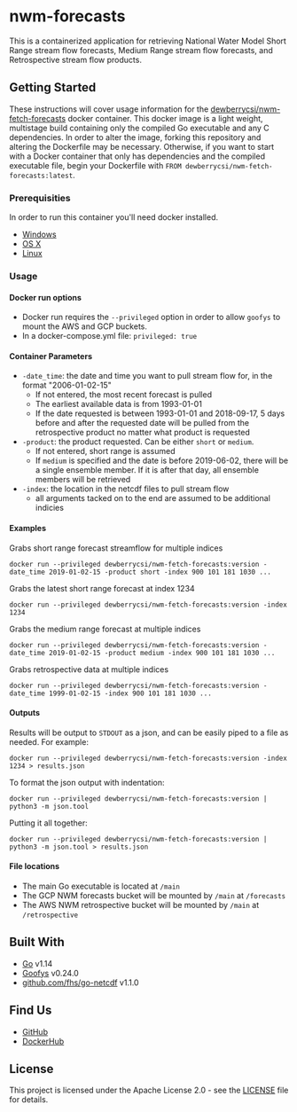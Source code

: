 # nwm-forecasts
This is a containerized application for retrieving National Water Model Short Range stream flow forecasts, Medium Range stream flow forecasts, and Retrospective stream flow products.


## Getting Started

These instructions will cover usage information for the [dewberrycsi/nwm-fetch-forecasts](https://hub.docker.com/repository/docker/dewberrycsi/nwm-fetch-forecasts) docker container. This docker image is a light weight, multistage build containing only the compiled Go executable and any C dependencies. In order to alter the image, forking this repository and altering the Dockerfile may be necessary. Otherwise, if you want to start with a Docker container that only has dependencies and the compiled executable file, begin your Dockerfile with `FROM dewberrycsi/nwm-fetch-forecasts:latest`.

### Prerequisities


In order to run this container you'll need docker installed.

* [Windows](https://docs.docker.com/windows/started)
* [OS X](https://docs.docker.com/mac/started/)
* [Linux](https://docs.docker.com/linux/started/)

### Usage

#### Docker run options
- Docker run requires the `--privileged` option in order to allow `goofys` to mount the AWS and GCP buckets.
- In a docker-compose.yml file: `privileged: true`

#### Container Parameters

 - `-date_time`: the date and time you want to pull stream flow for, in the format "2006-01-02-15"
    - If not entered, the most recent forecast is pulled 
    - The earliest available data is from 1993-01-01
    - If the date requested is between 1993-01-01 and 2018-09-17, 5 days before and after the requested date will be pulled from the retrospective product no matter what product is requested
 - `-product`: the product requested. Can be either `short` or `medium`. 
    - If not entered, short range is assumed
    - If `medium` is specified and the date is before 2019-06-02, there will be a single ensemble member. If it is after that day, all ensemble members will be retrieved  
 - `-index`: the location in the netcdf files to pull stream flow
    - all arguments tacked on to the end are assumed to be additional indicies

#### Examples

Grabs short range forecast streamflow for multiple indices
```shell
docker run --privileged dewberrycsi/nwm-fetch-forecasts:version -date_time 2019-01-02-15 -product short -index 900 101 181 1030 ...
```

Grabs the latest short range forecast at index 1234
```shell
docker run --privileged dewberrycsi/nwm-fetch-forecasts:version -index 1234
```

Grabs the medium range forecast at multiple indices
```shell
docker run --privileged dewberrycsi/nwm-fetch-forecasts:version -date_time 2019-01-02-15 -product medium -index 900 101 181 1030 ...
```

Grabs retrospective data at multiple indices
```shell
docker run --privileged dewberrycsi/nwm-fetch-forecasts:version -date_time 1999-01-02-15 -index 900 101 181 1030 ...
```

#### Outputs

Results will be output to `STDOUT` as a json, and can be easily piped to a file as needed. For example:
```shell
docker run --privileged dewberrycsi/nwm-fetch-forecasts:version -index 1234 > results.json
```

To format the json output with indentation:
```shell
docker run --privileged dewberrycsi/nwm-fetch-forecasts:version | python3 -m json.tool
```

Putting it all together:
```shell
docker run --privileged dewberrycsi/nwm-fetch-forecasts:version | python3 -m json.tool > results.json
```

#### File locations
- The main Go executable is located at `/main`
- The GCP NWM forecasts bucket will be mounted by `/main` at `/forecasts`
- The AWS NWM retrospective bucket will be mounted by `/main` at `/retrospective`


## Built With

* [Go](https://golang.org/) v1.14
* [Goofys](https://github.com/kahing/goofys) v0.24.0
* [github.com/fhs/go-netcdf](https://github.com/fhs/go-netcdf) v1.1.0

## Find Us

* [GitHub](https://github.com/Dewberry/nwm-forecasts)
* [DockerHub](https://hub.docker.com/repository/docker/dewberrycsi/nwm-fetch-forecasts)

## License

This project is licensed under the Apache License 2.0 - see the [LICENSE](LICENSE) file for details.

